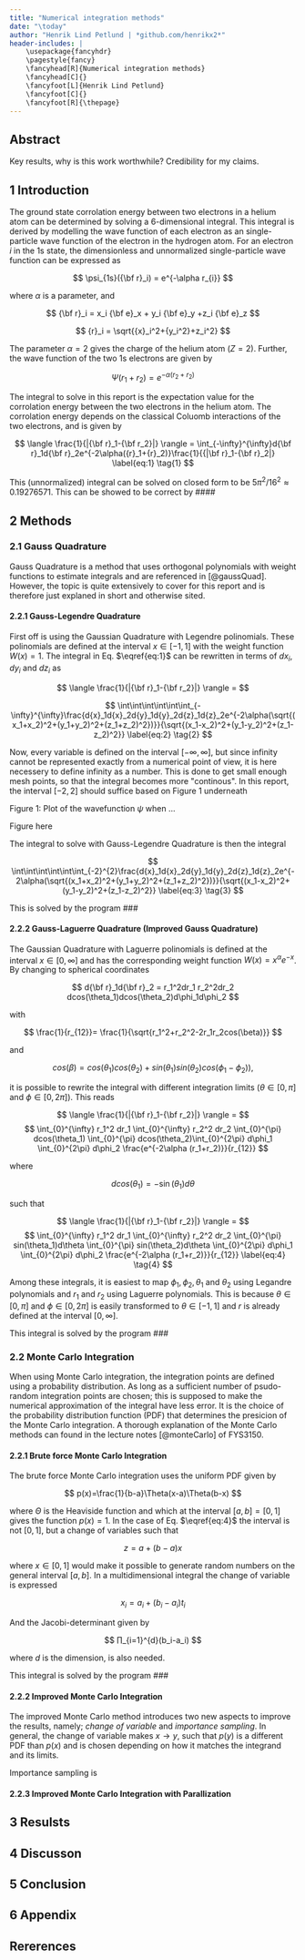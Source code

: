 ```yaml
---
title: "Numerical integration methods"
date: "\today"
author: "Henrik Lind Petlund | *github.com/henrikx2*"
header-includes: |
    \usepackage{fancyhdr}
    \pagestyle{fancy}
    \fancyhead[R]{Numerical integration methods}
    \fancyhead[C]{}
    \fancyfoot[L]{Henrik Lind Petlund}
    \fancyfoot[C]{}
    \fancyfoot[R]{\thepage}
---
```

## Abstract

Key results, why is this work worthwhile? Credibility for my claims.

## 1 Introduction

The ground state corrolation energy between two electrons in a helium atom can be determined by solving a 6-dimensional integral. This integral is derived by modelling the wave function of each electron as an single-particle wave function of the electron in the hydrogen atom. For an electron *i* in the 1s state, the dimensionless and unnormalized single-particle wave function can be expressed as

$$
\psi_{1s}({\bf r}_i) = e^{-\alpha r_{i}}
$$

where $\alpha$ is a parameter, and

$$
{\bf r}_i =  x_i {\bf e}_x + y_i {\bf e}_y +z_i {\bf e}_z
$$

$$
{r}_i = \sqrt{{x}_i^2+{y_i^2}+z_i^2}
$$

The parameter $\alpha=2$ gives the charge of the helium atom ($Z=2$). Further, the wave function of the two 1s electrons are given by

$$
\Psi(r_{1}+r_{2}) = e^{-\alpha (r_{2}+r_{2})}
$$

The integral to solve in this report is the expectation value for the corrolation energy between the two electrons in the helium atom. The corrolation energy depends on the classical Coluomb interactions of the two electrons, and is given by

$$
\langle \frac{1}{|{\bf r}_1-{\bf r_2}|} \rangle = \int_{-\infty}^{\infty}d{\bf r}_1d{\bf r}_2e^{-2\alpha({r}_1+{r}_2)}\frac{1}{{|\bf r}_1-{\bf r}_2|} \label{eq:1} \tag{1}
$$

This (unnormalized) integral can be solved on closed form to be $5\pi^2/16^2\approx0.19276571$. This can be showed to be correct by ####

## 2 Methods

### 2.1 Gauss Quadrature

Gauss Quadrature is a method that uses orthogonal polynomials with weight functions to estimate integrals and are referenced in [@gaussQuad]. However, the topic is quite extensively to cover for this report and is therefore just explaned in short and otherwise sited.

#### 2.2.1 Gauss-Legendre Quadrature

First off is using the Gaussian Quadrature with Legendre polinomials. These polinomials are defined at the interval $x\in[-1,1]$ with the weight function $W(x)=1$. The integral in Eq. $\eqref{eq:1}$ can be rewritten in terms of $dx_i, dy_i$ and $dz_i$ as

$$
\langle \frac{1}{|{\bf r}_1-{\bf r_2}|} \rangle =
$$

$$
\int\int\int\int\int\int_{-\infty}^{\infty}\frac{d{x}_1d{x}_2d{y}_1d{y}_2d{z}_1d{z}_2e^{-2\alpha(\sqrt{(x_1+x_2)^2+(y_1+y_2)^2+(z_1+z_2)^2})}}{\sqrt{(x_1-x_2)^2+(y_1-y_2)^2+(z_1-z_2)^2}} \label{eq:2} \tag{2}
$$

Now, every variable is defined on the interval $[-\infty,\infty]$, but since infinity cannot be represented exactly from a numerical point of view, it is here necessery to define infinity as a number. This is done to get small enough mesh points, so that the integral becomes more "continous". In this report, the interval $[-2,2]$ should suffice based on Figure 1 underneath

Figure 1: Plot of the wavefunction $\psi$ when ...

Figure here

The integral to solve with Gauss-Legendre Quadrature is then the integral

$$
\int\int\int\int\int\int_{-2}^{2}\frac{d{x}_1d{x}_2d{y}_1d{y}_2d{z}_1d{z}_2e^{-2\alpha(\sqrt{(x_1+x_2)^2+(y_1+y_2)^2+(z_1+z_2)^2})}}{\sqrt{(x_1-x_2)^2+(y_1-y_2)^2+(z_1-z_2)^2}} \label{eq:3} \tag{3}
$$

This is solved by the program ###

#### 2.2.2 Gauss-Laguerre Quadrature (Improved Gauss Quadrature)

The Gaussian Quadrature with Laguerre polinomials is defined at the interval $x\in[0,\infty]$ and has the corresponding weight function $W(x)=x^{\alpha}e^{-x}$. By changing to spherical coordinates

$$
d{\bf r}_1d{\bf r}_2  = r_1^2dr_1 r_2^2dr_2 dcos(\theta_1)dcos(\theta_2)d\phi_1d\phi_2
$$

with

$$
\frac{1}{r_{12}}= \frac{1}{\sqrt{r_1^2+r_2^2-2r_1r_2cos(\beta)}}
$$

and

$$
cos(\beta) = cos(\theta_1)cos(\theta_2)+sin(\theta_1)sin(\theta_2)cos(\phi_1-\phi_2)),
$$

it is possible to rewrite the integral with different integration limits ($\theta\in[0,\pi]$ and $\phi\in[0,2\pi]$). This reads

$$
\langle \frac{1}{|{\bf r}_1-{\bf r_2}|} \rangle =
$$
$$
\int_{0}^{\infty} r_1^2 dr_1 \int_{0}^{\infty} r_2^2 dr_2 \int_{0}^{\pi} dcos(\theta_1) \int_{0}^{\pi} dcos(\theta_2)\int_{0}^{2\pi} d\phi_1 \int_{0}^{2\pi} d\phi_2 \frac{e^{-2\alpha (r_1+r_2)}}{r_{12}}
$$

where

$$
dcos(\theta_1) = -\sin(\theta_1)d\theta
$$

such that

$$
\langle \frac{1}{|{\bf r}_1-{\bf r_2}|} \rangle =
$$
$$
\int_{0}^{\infty} r_1^2 dr_1 \int_{0}^{\infty} r_2^2 dr_2 \int_{0}^{\pi} sin(\theta_1)d\theta \int_{0}^{\pi} sin(\theta_2)d\theta \int_{0}^{2\pi} d\phi_1 \int_{0}^{2\pi} d\phi_2 \frac{e^{-2\alpha (r_1+r_2)}}{r_{12}} \label{eq:4} \tag{4}
$$

Among these integrals, it is easiest to map $\phi_1, \phi_2, \theta_1$ and $\theta_2$ using Legandre polynomials and $r_1$ and $r_2$ using Laguerre polynomials. This is because $\theta\in[0,\pi]$ and $\phi\in[0,2\pi]$ is easily transformed to $\theta\in[-1,1]$ and $r$ is already defined at the interval $[0,\infty]$.

This integral is solved by the program ###

### 2.2 Monte Carlo Integration

When using Monte Carlo integration, the integration points are defined using a probability distribution. As long as a sufficient number of psudo-random integration points are chosen; this is supposed to make the numerical approximation of the integral have less error. It is the choice of the probability distribution function (PDF) that determines the presicion of the Monte Carlo integration. A thorough explanation of the Monte Carlo methods can found in the lecture notes [@monteCarlo] of FYS3150.

#### 2.2.1 Brute force Monte Carlo Integration

The brute force Monte Carlo integration uses the uniform PDF given by

$$
p(x)=\frac{1}{b-a}\Theta(x-a)\Theta(b-x)
$$

where $\Theta$ is the Heaviside function and which at the interval $[a,b]=[0,1]$ gives the function $p(x)=1$. In the case of Eq. $\eqref{eq:4}$ the interval is not $[0,1]$, but a change of variables such that

$$
z=a+(b-a)x
$$

where $x\in[0,1]$ would make it possible to generate random numbers on the general interval $[a,b]$. In a multidimensional integral the change of variable is expressed

$$
x_i=a_i+(b_i-a_i)t_i
$$

And the Jacobi-determinant given by

$$
∏_{i=1}^{d}(b_i-a_i)
$$

where $d$ is the dimension, is also needed.

This integral is solved by the program ###

#### 2.2.2 Improved Monte Carlo Integration

The improved Monte Carlo method introduces two new aspects to improve the results, namely; *change of variable* and *importance sampling*. In general, the change of variable makes $x\rightarrow y$, such that $p(y)$ is a different PDF than $p(x)$ and is chosen depending on how it matches the integrand and its limits.

Importance sampling is

#### 2.2.3 Improved Monte Carlo Integration with Parallization

## 3 Resulsts

## 4 Discusson

## 5 Conclusion

## 6 Appendix

## Rererences
